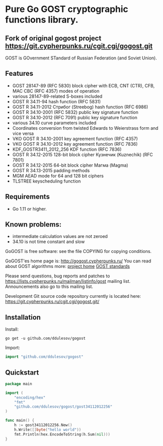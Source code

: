 # Pure Go GOST cryptographic functions library.

## Fork of original gogost project https://git.cypherpunks.ru/cgit.cgi/gogost.git

GOST is GOvernment STandard of Russian Federation (and Soviet Union).
## Features
 * GOST 28147-89 (RFC 5830) block cipher with ECB, CNT (CTR), CFB, MAC CBC (RFC 4357) modes of operation
 * various 28147-89-related S-boxes included
 * GOST R 34.11-94 hash function (RFC 5831)
 * GOST R 34.11-2012 Стрибог (Streebog) hash function (RFC 6986)
 * GOST R 34.10-2001 (RFC 5832) public key signature function
 * GOST R 34.10-2012 (RFC 7091) public key signature function
 * various 34.10 curve parameters included
 * Coordinates conversion from twisted Edwards to Weierstrass form and vice versa
 * VKO GOST R 34.10-2001 key agreement function (RFC 4357)
 * VKO GOST R 34.10-2012 key agreement function (RFC 7836)
 * KDF_GOSTR3411_2012_256 KDF function (RFC 7836)
 * GOST R 34.12-2015 128-bit block cipher Кузнечик (Kuznechik) (RFC 7801)
 * GOST R 34.12-2015 64-bit block cipher Магма (Magma)
 * GOST R 34.13-2015 padding methods
 * MGM AEAD mode for 64 and 128 bit ciphers
 * TLSTREE keyscheduling function

## Requirements
 * Go 1.11 or higher.

## Known problems:

 * intermediate calculation values are not zeroed
 * 34.10 is not time constant and slow

GoGOST is free software: see the file COPYING for copying conditions.

GoGOST'es home page is: http://gogost.cypherpunks.ru/
You can read about GOST algorithms more: [project home](http://gost.cypherpunks.ru/) [GOST standards](https://tc26.ru/en/standards/standards/)

Please send questions, bug reports and patches to
https://lists.cypherpunks.ru/mailman/listinfo/gost
mailing list. Announcements also go to this mailing list.

Development Git source code repository currently is located here:
https://git.cypherpunks.ru/cgit.cgi/gogost.git/

## Installation

Install:

```shell
go get -u github.com/ddulesov/gogost
```

Import:

```go
import "github.com/ddulesov/gogost"
```

## Quickstart
```go
package main

import (
    "encoding/hex"
    "fmt"
    "github.com/ddulesov/gogost/gost34112012256"
)

func main() {
    h := gost34112012256.New()
    h.Write([]byte("hello world"))
    fmt.Println(hex.EncodeToString(h.Sum(nil)))
}
```